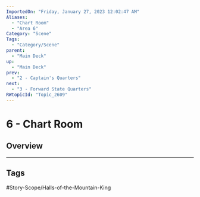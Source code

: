 ```yaml
---
ImportedOn: "Friday, January 27, 2023 12:02:47 AM"
Aliases:
  - "Chart Room"
  - "Area 6"
Category: "Scene"
Tags:
  - "Category/Scene"
parent:
  - "Main Deck"
up:
  - "Main Deck"
prev:
  - "2 - Captain's Quarters"
next:
  - "3 - Forward State Quarters"
RWtopicId: "Topic_2609"
---
```

# 6 - Chart Room
## Overview

---
## Tags
#Story-Scope/Halls-of-the-Mountain-King

